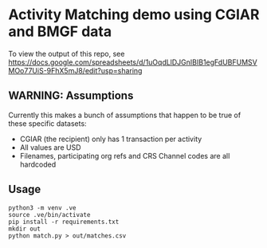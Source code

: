 # Activity Matching demo using CGIAR and BMGF data

To view the output of this repo, see https://docs.google.com/spreadsheets/d/1uOqdLlDJGnIBIB1egFdUBFUMSVMOo77UiS-9FhX5mJ8/edit?usp=sharing

## WARNING: Assumptions

Currently this makes a bunch of assumptions that happen to be true of these specific datasets:
* CGIAR (the recipient) only has 1 transaction per activity
* All values are USD
* Filenames, participating org refs and CRS Channel codes are all hardcoded

## Usage

```
python3 -m venv .ve
source .ve/bin/activate
pip install -r requirements.txt
mkdir out
python match.py > out/matches.csv
```
